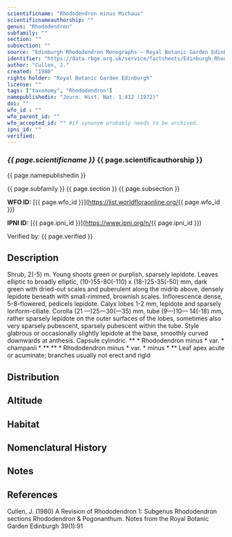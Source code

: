 ```yaml
---
scientificname: "Rhododendron minus Michaux"
scientificnameauthorship: ""
genus: "Rhododendron"
subfamily: ""
section: ""
subsection: ""
source: "Edinburgh Rhododendron Monographs – Royal Botanic Garden Edinburgh"
identifier: "https://data.rbge.org.uk/service/factsheets/Edinburgh_Rhododendron_Monographs.xhtml"
author: "Cullen, J."
created: "1980"
rights holder: "Royal Botanic Garden Edinburgh"
license: ""
tags: ["taxonomy", "Rhododendron"]
namepublishedin: "Journ. Hist. Nat. 1:412 (1972)"
doi: ""
wfo_id : ""
wfo_parent_id: ""
wfo_accepted_id: "" #if synonym probably needs to be archived.                      
ipni_id: ""
verified:
---
```

### _{{ page.scientificname }}_ {{ page.scientificauthorship }}
 {{ page.namepublishedin }}

{{ page.subfamily }} {{ page.section }} {{ page.subsection }}

**WFO ID:** [{{ page.wfo_id }}](https://list.worldfloraonline.org/{{ page.wfo_id }})

**IPNI ID:** [{{ page.ipni_id }}](https://www.ipni.org/n/{{ page.ipni_id }})

Verified by: {{ page.verified }}



## Description
Shrub, 2(-5) m. Young shoots green or purplish, sparsely lepidote. Leaves elliptic to broadly elliptic, (10-)55-80(-110) x (18-)25-35(-50) mm, dark green with dried-out scales and puberulent along the midrib above, densely lepidote beneath with small-rimmed, brownish scales. Inflorescence dense, 5-8-flowered, pedicels lepidote. Calyx lobes 1-2 mm, lepidote and sparsely loriform-ciliate. Corolla (21 —)25—30(—35) mm, tube (9—)10— 14(-18) mm, rather sparsely lepidote on the outer surfaces of the lobes, sometimes also very sparsely pubescent, sparsely pubescent within the tube. Style glabrous or occasionally slightly lepidote at the base, smoothly curved downwards at anthesis. Capsule cylindric. ** * Rhododendron minus * var. * champanii * ** ** * Rhododendron minus * var. * minus * ** Leaf apex acute or acuminate; branches usually not erect and rigid

## Distribution


## Altitude


## Habitat


## Nomenclatural History

                       
## Notes


## References

Cullen, J. (1980) A Revision of Rhododendron 1: Subgenus Rhododendron sections Rhododendron & Pogonanthum. Notes from the Royal Botanic Garden Edinburgh 39(1):91
